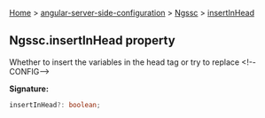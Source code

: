 [Home](./index) &gt; [angular-server-side-configuration](./angular-server-side-configuration.md) &gt; [Ngssc](./angular-server-side-configuration.ngssc.md) &gt; [insertInHead](./angular-server-side-configuration.ngssc.insertinhead.md)

## Ngssc.insertInHead property

Whether to insert the variables in the head tag or try to replace &lt;<!-- -->!--CONFIG--<!-- -->&gt;

<b>Signature:</b>

```typescript
insertInHead?: boolean;
```

